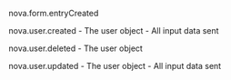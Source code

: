 nova.form.entryCreated

nova.user.created
	- The user object
	- All input data sent

nova.user.deleted
	- The user object

nova.user.updated
	- The user object
	- All input data sent